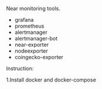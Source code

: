 Near monitoring tools.
- grafana
- prometheus
- alertmanager       
- alertmanager-bot          
- near-exporter      
- nodeexporter       
- coingecko-exporter 

Instruction:

1.Install docker and docker-compose 

